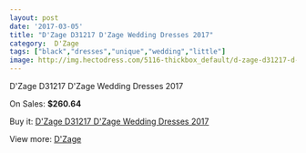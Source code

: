 ```yaml
---
layout: post
date: '2017-03-05'
title: "D'Zage D31217 D'Zage Wedding Dresses 2017"
category:  D'Zage
tags: ["black","dresses","unique","wedding","little"]
image: http://img.hectodress.com/5116-thickbox_default/d-zage-d31217-d-zage-wedding-dresses-2013.jpg
---
```

D'Zage D31217 D'Zage Wedding Dresses 2017

On Sales: **$260.64**
<a href="https://www.hectodress.com/-d-zage/2587-d-zage-d31217-d-zage-wedding-dresses-2013.html"><amp-img layout="responsive" width="600" height="600" src="//img.hectodress.com/5116-thickbox_default/d-zage-d31217-d-zage-wedding-dresses-2013.jpg" alt="D'Zage D31217 D'Zage Wedding Dresses 2017 0" /></a>
<a href="https://www.hectodress.com/-d-zage/2587-d-zage-d31217-d-zage-wedding-dresses-2013.html"><amp-img layout="responsive" width="600" height="600" src="//img.hectodress.com/5117-thickbox_default/d-zage-d31217-d-zage-wedding-dresses-2013.jpg" alt="D'Zage D31217 D'Zage Wedding Dresses 2017 1" /></a>

Buy it: [D'Zage D31217 D'Zage Wedding Dresses 2017](https://www.hectodress.com/-d-zage/2587-d-zage-d31217-d-zage-wedding-dresses-2013.html "D'Zage D31217 D'Zage Wedding Dresses 2017")

View more: [ D'Zage](https://www.hectodress.com/44--d-zage " D'Zage")